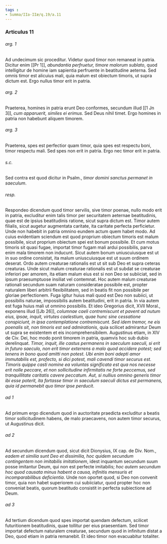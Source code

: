 ```yaml
---
tags : 
- Summa/IIa-IIæ/q.19/a.11
---
```


### Articulus 11

###### arg. 1
Ad undecimum sic proceditur. Videtur quod timor non remaneat in patria. Dicitur enim [[Pr 1]], *abundantia perfruetur, timore malorum sublato*, quod intelligitur de homine iam sapientia perfruente in beatitudine aeterna. Sed omnis timor est alicuius mali, quia malum est obiectum timoris, ut supra dictum est. Ergo nullus timor erit in patria.

###### arg. 2
Praeterea, homines in patria erunt Deo conformes, secundum illud [[1 Jn 3]], *cum apparuerit, similes ei erimus*. Sed Deus nihil timet. Ergo homines in patria non habebunt aliquem timorem.

###### arg. 3
Praeterea, spes est perfectior quam timor, quia spes est respectu boni, timor respectu mali. Sed spes non erit in patria. Ergo nec timor erit in patria.

###### s.c.
Sed contra est quod dicitur in Psalm., *timor domini sanctus permanet in saeculum*.

###### resp.
Respondeo dicendum quod timor servilis, sive timor poenae, nullo modo erit in patria, excluditur enim talis timor per securitatem aeternae beatitudinis, quae est de ipsius beatitudinis ratione, sicut supra dictum est. Timor autem filialis, sicut augetur augmentata caritate, ita caritate perfecta perficietur. Unde non habebit in patria omnino eundem actum quem habet modo. Ad cuius evidentiam sciendum est quod proprium obiectum timoris est malum possibile, sicut proprium obiectum spei est bonum possibile. Et cum motus timoris sit quasi fugae, importat timor fugam mali ardui possibilis, parva enim mala timorem non inducunt. Sicut autem bonum uniuscuiusque est ut in suo ordine consistat, ita malum uniuscuiusque est ut suum ordinem deserat. Ordo autem creaturae rationalis est ut sit sub Deo et supra ceteras creaturas. Unde sicut malum creaturae rationalis est ut subdat se creaturae inferiori per amorem, ita etiam malum eius est si non Deo se subiiciat, sed in ipsum praesumptuose insiliat vel contemnat. Hoc autem malum creaturae rationali secundum suam naturam consideratae possibile est, propter naturalem liberi arbitrii flexibilitatem, sed in beatis fit non possibile per gloriae perfectionem. Fuga igitur huius mali quod est Deo non subiici, ut possibilis naturae, impossibilis autem beatitudini, erit in patria. In via autem est fuga huius mali ut omnino possibilis. Et ideo Gregorius dicit, XVII Moral., exponens illud [[Jb 26]], *columnae caeli contremiscunt et pavent ad nutum eius, ipsae, inquit, virtutes caelestium, quae hunc sine cessatione conspiciunt, in ipsa contemplatione contremiscunt. Sed idem tremor, ne eis poenalis sit, non timoris est sed admirationis*, quia scilicet admirantur Deum ut supra se existentem et eis incomprehensibilem. Augustinus etiam, in XIV de Civ. Dei, hoc modo ponit timorem in patria, quamvis hoc sub dubio derelinquat. *Timor, inquit, ille castus permanens in saeculum saeculi, si erit in futuro saeculo, non erit timor exterrens a malo quod accidere potest; sed tenens in bono quod amitti non potest. Ubi enim boni adepti amor immutabilis est, profecto, si dici potest, mali cavendi timor securus est. Timoris quippe casti nomine ea voluntas significata est qua nos necesse erit nolle peccare, et non sollicitudine infirmitatis ne forte peccemus, sed tranquillitate caritatis cavere peccatum. Aut, si nullius omnino generis timor ibi esse poterit, ita fortasse timor in saeculum saeculi dictus est permanens, quia id permanebit quo timor ipse perducit*.

###### ad 1
Ad primum ergo dicendum quod in auctoritate praedicta excluditur a beatis timor sollicitudinem habens, de malo praecavens, non autem timor securus, ut Augustinus dicit.

###### ad 2
Ad secundum dicendum quod, sicut dicit Dionysius, IX cap. de Div. Nom., *eadem et similia sunt Deo et dissimilia, hoc quidem secundum contingentem non imitabilis imitationem*, idest inquantum secundum suum posse imitantur Deum, qui non est perfecte imitabilis; *hoc autem secundum hoc quod causata minus habent a causa, infinitis mensuris et incomparabilibus deficientia*. Unde non oportet quod, si Deo non convenit timor, quia non habet superiorem cui subiiciatur, quod propter hoc non conveniat beatis, quorum beatitudo consistit in perfecta subiectione ad Deum.

###### ad 3
Ad tertium dicendum quod spes importat quendam defectum, scilicet futuritionem beatitudinis, quae tollitur per eius praesentiam. Sed timor importat defectum naturalem creaturae, secundum quod in infinitum distat a Deo, quod etiam in patria remanebit. Et ideo timor non evacuabitur totaliter.

